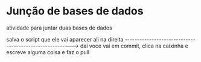 # Junção de bases de dados
atividade para juntar duas bases de dados

salva o script que ele vai aparecer ali na direita -------------------------------------------------------->
dai voce vai em commit, clica na caixinha e escreve alguma coisa e faz o pull
